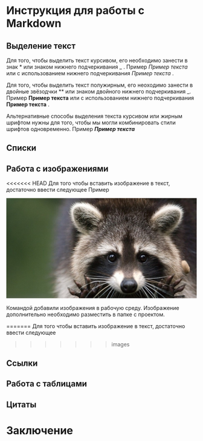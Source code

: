 # Инструкция для работы с Markdown


## Выделение текст

Для того, чтобы выделить текст курсивом, его необходимо занести в знак * или знаком нижнего подчеркивания _ . Пример *Пример текста* или с использованием нижнего подчеркивания _Пример текста_ .

Для того, чтобы выделить текст полужирным, его неоходимо занести в двойные звёзодчки ** или знаком двойного нижнего подчеркивания _. Пример **Пример текста** или с использованием нижнего подчеркивания __Пример текста__ .

Альтернативные способы выделения текста курсивом или жирным шрифтом нужны для того, чтобы мы могли комбинировать стили шрифтов одновременно. Пример *__Пример текста__*

## Списки


## Работа с изображениями

<<<<<<< HEAD
Для того чтобы вставить изображение в текст, достаточно ввести следующее 
Пример

![Енотик](og_.jpg)

Командой добавили изображения в рабочую среду. Изображение дополнительно необходимо разместить в папке с проектом.

=======
Для того чтобы вставить изображение в текст, достаточно ввести следующее ![]()
>>>>>>> images

## Ссылки


## Работа с таблицами  


## Цитаты


# Заключение

